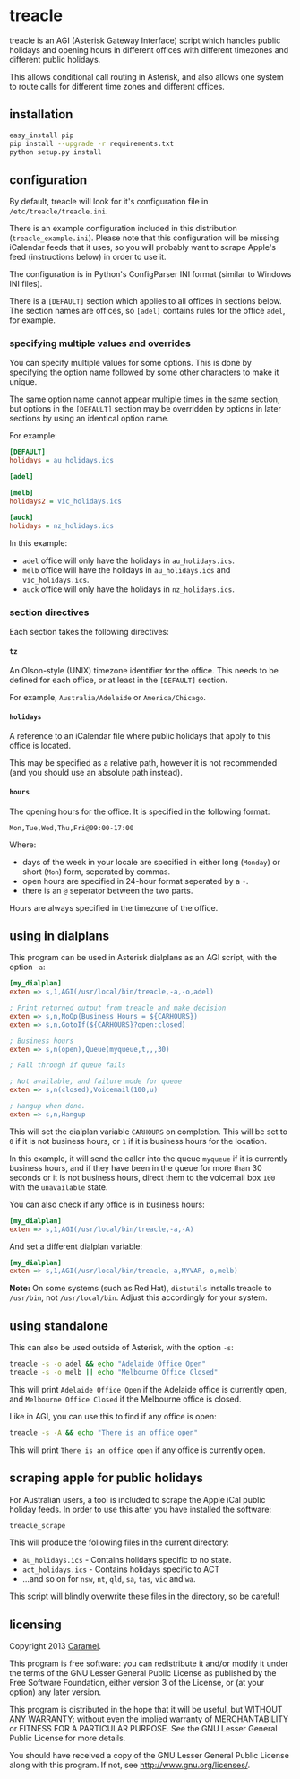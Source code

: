 # treacle #

treacle is an AGI (Asterisk Gateway Interface) script which handles public holidays and opening hours in different offices with different timezones and different public holidays.

This allows conditional call routing in Asterisk, and also allows one system to route calls for different time zones and different offices.

## installation ##

```sh
easy_install pip
pip install --upgrade -r requirements.txt
python setup.py install
```

## configuration ##

By default, treacle will look for it's configuration file in `/etc/treacle/treacle.ini`.

There is an example configuration included in this distribution (`treacle_example.ini`).  Please note that this configuration will be missing iCalendar feeds that it uses, so you will probably want to scrape Apple's feed (instructions below) in order to use it.

The configuration is in Python's ConfigParser INI format (similar to Windows INI files).

There is a `[DEFAULT]` section which applies to all offices in sections below.  The section names are offices, so `[adel]` contains rules for the office `adel`, for example.

### specifying multiple values and overrides ###

You can specify multiple values for some options.  This is done by specifying the option name followed by some other characters to make it unique.

The same option name cannot appear multiple times in the same section, but options in the `[DEFAULT]` section may be overridden by options in later sections by using an identical option name.

For example:

```ini
[DEFAULT]
holidays = au_holidays.ics

[adel]

[melb]
holidays2 = vic_holidays.ics

[auck]
holidays = nz_holidays.ics
```
	
In this example:

* `adel` office will only have the holidays in `au_holidays.ics`.
* `melb` office will have the holidays in `au_holidays.ics` and `vic_holidays.ics`.
* `auck` office will only have the holidays in `nz_holidays.ics`.

### section directives ###

Each section takes the following directives:

#### `tz` ####

An Olson-style (UNIX) timezone identifier for the office.  This needs to be defined for each office, or at least in the `[DEFAULT]` section.

For example, `Australia/Adelaide` or `America/Chicago`.

#### `holidays` ####

A reference to an iCalendar file where public holidays that apply to this office is located.

This may be specified as a relative path, however it is not recommended (and you should use an absolute path instead).

#### `hours` ####

The opening hours for the office.  It is specified in the following format:

```
Mon,Tue,Wed,Thu,Fri@09:00-17:00
```

Where:

* days of the week in your locale are specified in either long (`Monday`) or short (`Mon`) form, seperated by commas.
* open hours are specified in 24-hour format seperated by a `-`.
* there is an `@` seperator between the two parts.

Hours are always specified in the timezone of the office.

## using in dialplans ##

This program can be used in Asterisk dialplans as an AGI script, with the option `-a`:

```ini
[my_dialplan]
exten => s,1,AGI(/usr/local/bin/treacle,-a,-o,adel)

; Print returned output from treacle and make decision
exten => s,n,NoOp(Business Hours = ${CARHOURS})
exten => s,n,GotoIf(${CARHOURS}?open:closed)

; Business hours
exten => s,n(open),Queue(myqueue,t,,,30)

; Fall through if queue fails

; Not available, and failure mode for queue
exten => s,n(closed),Voicemail(100,u)

; Hangup when done.
exten => s,n,Hangup
```

This will set the dialplan variable `CARHOURS` on completion.  This will be set to `0` if it is not business hours, or `1` if it is business hours for the location.

In this example, it will send the caller into the queue `myqueue` if it is currently business hours, and if they have been in the queue for more than 30 seconds or it is not business hours, direct them to the voicemail box `100` with the `unavailable` state.

You can also check if any office is in business hours:

```ini
[my_dialplan]
exten => s,1,AGI(/usr/local/bin/treacle,-a,-A)
```

And set a different dialplan variable:

```ini
[my_dialplan]
exten => s,1,AGI(/usr/local/bin/treacle,-a,MYVAR,-o,melb)
```

**Note:** On some systems (such as Red Hat), `distutils` installs treacle to `/usr/bin`, not `/usr/local/bin`.  Adjust this accordingly for your system.


## using standalone ##

This can also be used outside of Asterisk, with the option `-s`:

```sh
treacle -s -o adel && echo "Adelaide Office Open"
treacle -s -o melb || echo "Melbourne Office Closed"
```

This will print `Adelaide Office Open` if the Adelaide office is currently open, and `Melbourne Office Closed` if the Melbourne office is closed.

Like in AGI, you can use this to find if any office is open:

```sh
treacle -s -A && echo "There is an office open"
```

This will print `There is an office open` if any office is currently open.

## scraping apple for public holidays ##

For Australian users, a tool is included to scrape the Apple iCal public holiday feeds.  In order to use this after you have installed the software:

```sh
treacle_scrape
```
	
This will produce the following files in the current directory:

* `au_holidays.ics` - Contains holidays specific to no state.
* `act_holidays.ics` - Contains holidays specific to ACT
* ...and so on for `nsw`, `nt`, `qld`, `sa`, `tas`, `vic` and `wa`.

This script will blindly overwrite these files in the directory, so be careful!

## licensing ##

Copyright 2013 [Caramel](http://www.caramel.com.au).

This program is free software: you can redistribute it and/or modify it under the terms of the GNU Lesser General Public License as published by the Free Software Foundation, either version 3 of the License, or (at your option) any later version.

This program is distributed in the hope that it will be useful, but WITHOUT ANY WARRANTY; without even the implied warranty of MERCHANTABILITY or FITNESS FOR A PARTICULAR PURPOSE.  See the GNU Lesser General Public License for more details.

You should have received a copy of the GNU Lesser General Public License along with this program.  If not, see <http://www.gnu.org/licenses/>.
